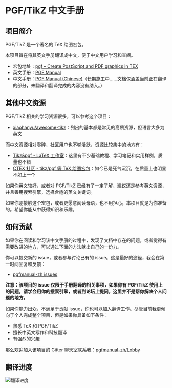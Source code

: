# PGF/TikZ 中文手册

## 项目简介
PGF/TikZ 是一个著名的 TeX 绘图宏包。

本项目旨在将其英文手册翻译成中文，便于中文用户学习和查阅。

* 宏包地址：[pgf – Create PostScript and PDF graphics in TEX](https://ctan.org/pkg/pgf)
* 英文手册：[PGF Manual](http://mirrors.ctan.org/graphics/pgf/base/doc/pgfmanual.pdf)
* 中文手册：[PGF Manual (Chinese)](https://github.com/Hansimov/pgfmanual-zh/blob/master/pgf-zh/pgfmanual-zh.pdf)（长期施工中……文档仅涵盖当前正在翻译的部分，未翻译和翻译完成的内容没有纳入。）

## 其他中文资源
PGF/TikZ 相关的学习资源很多，可以参考这个项目：
* [xiaohanyu/awesome-tikz](https://github.com/xiaohanyu/awesome-tikz)：列出的基本都是常见的高质资源，但语言大多为英文

而中文资源相对零碎，社区用户也不够活跃，资源比较集中的地方有：
* [Tikz&pgf - LaTeX 工作室](http://www.latexstudio.net/archives/category/tex-graphics/tikz-example)：这里有不少基础教程、学习笔记和实用样例，质量也不错
* [CTEX 社区 - tikz/pgf 等 TeX 绘图宏包](http://bbs.ctex.org/forum.php?mod=forumdisplay&fid=51&filter=typeid&typeid=26)：如今已是死气沉沉，在质量上也明显不如上一个

如果你英文较好，或者对 PGF/TikZ 已经有了一定了解，建议还是参考英文资源，并且善用搜索引擎，选择合适的英文关键词。

如果你刚接触这个宏包，或者更愿意阅读母语，也不用担心，本项目就是为你准备的。希望你能从中获得知识和乐趣。

## 如何贡献
如果你在阅读和学习该中文手册的过程中，发现了文档中存在的问题，或者觉得有需要改进的地方，可以通过下面的方法献出自己的一份力。

你可以提交新的 issue，或者参与讨论已有的 issue。这是最好的途径，我会在第一时间回复和反馈：
* [pgfmanual-zh issues](https://github.com/Hansimov/pgfmanual-zh/issues)

**注意：该项目的 issue 仅限于手册翻译的相关事项，如果你有 PGF/TikZ 使用上的问题，请学会用你的搜索引擎，或者到论坛上提问。这里并不是帮你解决个人问题的地方。**

如果你能力出众，不满足于贡献 issue，你也可以加入翻译工作。尽管目前我更倾向于个人完成整个项目，但是如果你具备如下条件：
* 熟悉 TeX 和 PGF/TikZ
* 擅长中英文写作和科技翻译
* 有强烈的兴趣

那么欢迎加入该项目的 Gitter 聊天室联系我：[pgfmanual-zh/Lobby](https://gitter.im/pgfmanual-zh/Lobby)

## 翻译进度

![翻译进度](https://github.com/Hansimov/pgfmanual-zh/blob/master/pgf-zh/schedule/translation-schedule.png)
